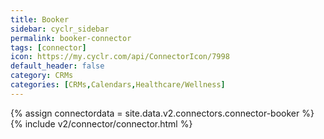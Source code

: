 ```yaml
---
title: Booker
sidebar: cyclr_sidebar
permalink: booker-connector
tags: [connector]
icon: https://my.cyclr.com/api/ConnectorIcon/7998
default_header: false
category: CRMs
categories: [CRMs,Calendars,Healthcare/Wellness]
---
```

{% assign connectordata = site.data.v2.connectors.connector-booker %}
{% include v2/connector/connector.html %}	
